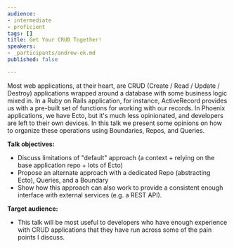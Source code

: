```yaml
---
audience:
- intermediate
- proficient
tags: []
title: Get Your CRUD Together!
speakers:
- _participants/andrew-ek.md
published: false

---
```

Most web applications, at their heart, are CRUD (Create / Read / Update / Destroy) applications wrapped around a database with some business logic mixed in. In a Ruby on Rails application, for instance, ActiveRecord provides us with a pre-built set of functions for working with our records. In Phoenix applications, we have Ecto, but it's much less opinionated, and developers are left to their own devices. In this talk we present some opinions on how to organize these operations using Boundaries, Repos, and Queries.

  
**Talk objectives:**

* Discuss limitations of "default" approach (a context + relying on the base application repo + lots of Ecto)
* Propose an alternate approach with a dedicated Repo (abstracting Ecto), Queries, and a Boundary
* Show how this approach can also work to provide a consistent enough interface with external services (e.g. a REST API).

**Target audience:**

* This talk will be most useful to developers who have enough experience with CRUD applications that they have run across some of the pain points I discuss.